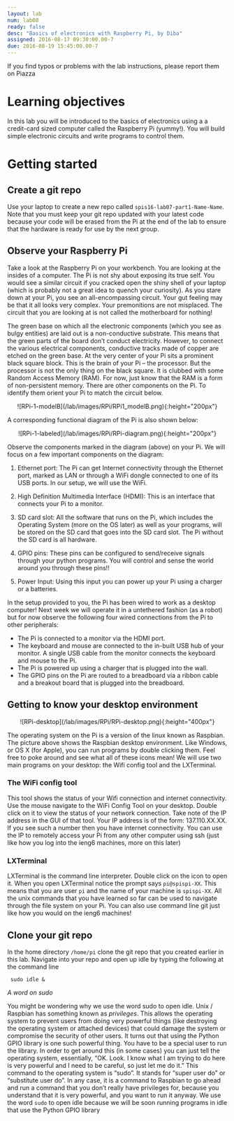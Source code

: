 ```yaml
---
layout: lab
num: lab08
ready: false
desc: "Basics of electronics with Raspberry Pi, by Diba"
assigned: 2016-08-17 09:30:00.00-7
due: 2016-08-19 15:45:00.00-7
---
```


If you find typos or problems with the lab instructions, please report them on Piazza

# Learning objectives

In this lab you will be introduced to the basics of electronics using a a credit-card sized computer called the Raspberry Pi (yummy!). You will build simple electronic circuits and write programs to control them. 

# Getting started

## Create a git repo
Use your laptop to create a new repo called `spis16-lab07-part1-Name-Name`. 
Note that you must keep your git repo updated with your latest code because your code will be erased from the Pi at the end of the lab to ensure that the hardware is ready for use by the next group.

## Observe your Raspberry Pi
Take a look at the Raspberry Pi on your workbench. You are looking at the insides of a computer. The Pi is not shy about exposing its true self. You would see a similar circuit if you cracked open the shiny shell of your laptop (which is probably not a great idea to quench your curiosity). As you stare down at your Pi, you see an all-encompassing circuit. Your gut feeling may be that it all looks very complex. Your premonitions are not misplaced. The circuit that you are looking at is not called the motherboard for nothing! 

The green base on which all the electronic components (which you see as bulgy entities) are laid out is a non-conductive substrate. This means that the green parts of the board don’t conduct electricity. However, to connect the various electrical components, conductive tracks made of copper are etched on the green base. At the very center of your Pi sits a prominent black square block. This is the brain of your Pi – the processor. But the processor is not the only thing on the black square. It is clubbed with some Random Access Memory (RAM).  For now, just know that the RAM is a form of non-persistent memory. There are other components on the Pi. To identify them orient your Pi to match the circuit below.

<p align="center">
![RPi-1-modelB](/lab/images/RPi/RPi1_modelB.png){:height="200px"} 
</p>

A corresponding functional diagram of the Pi is also shown below:


<p align="center">
![RPi-1-labeled](/lab/images/RPi/RPi-diagram.png){:height="200px"} 
</p>


Observe the components marked in the diagram (above) on your Pi. 
We will focus on a few important components on the diagram:

1. Ethernet port: The Pi can get Internet connectivity through the Ethernet port, marked as LAN or through a WiFi dongle connected to one of its USB ports. In our setup, we will use the WiFi.

2. High Definition Multimedia Interface (HDMI): This is an interface that connects your Pi to a monitor.

3. SD card slot: All the software that runs on the Pi, which includes the Operating System (more on the OS later) as well as your programs, will be stored on the SD card that goes into the SD card slot. The Pi without the SD card is all hardware.

4. GPIO pins: These pins can be configured to send/receive signals through your python programs. You will control and sense the world around you through these pins!!

5.	Power Input: Using this input you can power up your Pi using a charger or a batteries. 

In the setup provided to you, the Pi has been wired to work as a desktop computer!
Next week we will operate it in a untethered fashion (as a robot) but for now observe the following four wired connections from the Pi to other peripherals:

* The Pi is connected to a monitor via the HDMI port.
* The keyboard and mouse are connected to the in-built USB hub of your monitor. A single USB cable from the monitor connects the keyboard and mouse to the Pi.
* The Pi is powered up using a charger that is plugged into the wall.
* The GPIO pins on the Pi are routed to a breadboard via a ribbon cable and a breakout board that is plugged into the breadboard.

## Getting to know your desktop environment

<p align="center">
![RPi-desktop](/lab/images/RPi/RPi-desktop.png){:height="400px"} 
</p>

The operating system on the Pi is a version of the linux known as Raspbian. The picture above shows the Raspbian desktop environment. Like Windows, or OS X (for Apple), you can run programs by double clicking them. Feel free to poke around and see what all of these icons mean! We will use two main programs on your desktop: the Wifi config tool and the LXTerminal.


### The WiFi config tool
This tool shows the status of your Wifi connection and internet connectivity.
Use the mouse navigate to the WiFi Config Tool on your desktop. Double click on it to view the status of your network connection. Take note of the IP address in the GUI of that tool. Your IP address is of the form: 137.110.XX.XX. If you see such a number then you have internet connectivity. You can use the IP to remotely access your Pi from any other computer using ssh (just like how you log into the ieng6 machines, more on this later)

### LXTerminal
LXTerminal is the command line interpreter. Double click on the icon to open it.
When you open LXTerminal notice the prompt says `pi@spispi-XX`. This means that you are user `pi` and the name of your machine is `spispi-XX`.
All the unix commands that you have learned so far can be used to navigate through the file system on your Pi. You can also use command line git just like how you would on the ieng6 machines!


## Clone your git repo
In the home directory `/home/pi` clone the git repo that you created earlier in this lab. Navigate into your repo and open up idle by typing the following at the command line

` sudo idle &`

*A word on sudo*

You might be wondering why we use the word sudo to open idle. Unix / Raspbian has something known as *privileges*. This allows the operating system to prevent users from doing very powerful things (like destroying the operating system or attached devices) that could damage the system or compromise the security of other users.  It turns out that using the Python GPIO library is one such powerful thing.  You have to be a special user to run the library.  In order to get around this (in some cases) you can just tell the operating system, essentially, “OK.  Look.  I know what I am trying to do here is very powerful and I need to be careful, so just let me do it.”  This command to the operating system is “sudo”.  It stands for “super user do” or “substitute user do”.  In any case, it is a command to Raspbian to go ahead and run a command that you don’t really have privileges for, because you understand that it is very powerful, and you want to run it anyway. We use the word `sudo` to open idle because we will be soon running programs in idle that use the Python GPIO library
